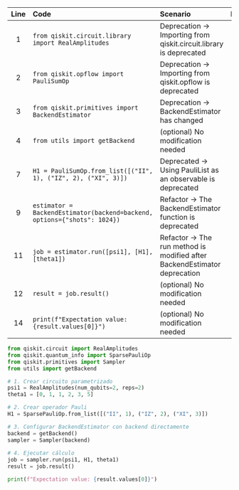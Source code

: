 | Line | Code | Scenario | Reference | Artifact | Refactoring |   
| :--: | :--- | :------- | :-------: | :------- | :---------- | 
| 1 | `from qiskit.circuit.library import RealAmplitudes` | Deprecation -> Importing from qiskit.circuit.library is deprecated | IK | qiskit.circuit.library | `from qiskit.circuit import RealAmplitudes` |
| 2 | `from qiskit.opflow import PauliSumOp` | Deprecation -> Importing from qiskit.opflow is deprecated | IK | qiskit.opflow | `from qiskit.quantum_info import SparsePauliOp` |
| 3 | `from qiskit.primitives import BackendEstimator` | Deprecation -> BackendEstimator has changed | IK | qiskit.primitives | `from qiskit.primitives import Sampler` |
| 4 | `from utils import getBackend` | (optional) No modification needed | IK | utils |  |
| 7 | `H1 = PauliSumOp.from_list([("II", 1), ("IZ", 2), ("XI", 3)])` | Deprecated -> Using PauliList as an observable is deprecated | IK | PauliSumOp | `H1 = SparsePauliOp.from_list([("II", 1), ("IZ", 2), ("XI", 3)])` |
| 9 | `estimator = BackendEstimator(backend=backend, options={"shots": 1024})` | Refactor -> The BackendEstimator function is deprecated | IK | BackendEstimator | `sampler = BackendSampler(backend)` |
| 11 | `job = estimator.run([psi1], [H1], [theta1])` | Refactor -> The run method is modified after BackendEstimator deprecation | IK | estimator | `job = sampler.run(psi1, H1, theta1)` |
| 12 | `result = job.result()` | (optional) No modification needed | IK | job |  |
| 14 | `print(f"Expectation value: {result.values[0]}")` | (optional) No modification needed | IK | result |  |

```python
from qiskit.circuit import RealAmplitudes
from qiskit.quantum_info import SparsePauliOp
from qiskit.primitives import Sampler
from utils import getBackend

# 1. Crear circuito parametrizado
psi1 = RealAmplitudes(num_qubits=2, reps=2)
theta1 = [0, 1, 1, 2, 3, 5]

# 2. Crear operador Pauli
H1 = SparsePauliOp.from_list([("II", 1), ("IZ", 2), ("XI", 3)])

# 3. Configurar BackendEstimator con backend directamente
backend = getBackend()
sampler = Sampler(backend)
        
# 4. Ejecutar cálculo
job = sampler.run(psi1, H1, theta1)
result = job.result()

print(f"Expectation value: {result.values[0]}")
```